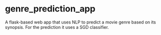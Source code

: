 # genre_prediction_app
A flask-based web app that uses NLP to predict a movie genre based on its synopsis. For the prediction it uses a SGD classifier.
